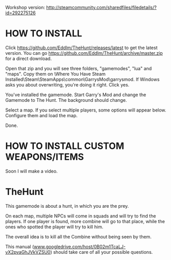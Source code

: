 
Workshop version: http://steamcommunity.com/sharedfiles/filedetails/?id=292275126

HOW TO INSTALL
==============
Click https://github.com/Eddlm/TheHunt/releases/latest to get the latest version. You can go https://github.com/Eddlm/TheHunt/archive/master.zip for a direct download.

Open that zip and you will see three folders, "gamemodes", "lua" and "maps". Copy them on \Where You Have Steam Installed\Steam\SteamApps\common\GarrysMod\garrysmod. If Windows asks you about overwriting, you're doing it right. Click yes.

You've installed the gamemode. Start Garry's Mod and change the Gamemode to The Hunt. The background should change.

Select a map. If you select multiple players, some options will appear below. Configure them and load the map.

Done.

HOW TO INSTALL CUSTOM WEAPONS/ITEMS
==============
Soon I will make a video.

TheHunt
=======

This gamemode is about a hunt, in which you are the prey.

On each map, multiple NPCs will come in squads and will try to find the players. If one player is found, more combine will go to that place, while the ones who spotted the player will try to kill him.

The overall idea is to kill all the Combine without being seen by them.

This manual (www.googledrive.com/host/0B02m1TcaLJ-vX2pvaGhJVkVZSU0) should take care of all your possible questions.
